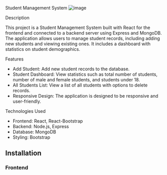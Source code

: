 Student Management System
![image](https://github.com/user-attachments/assets/1dfbaab4-0ec3-4268-b4b2-947d2bb2a7d7)

Description

This project is a Student Management System built with React for the frontend and connected to a backend server using Express and MongoDB. The application allows users to manage student records, including adding new students and viewing existing ones. It includes a dashboard with statistics on student demographics.

Features

- Add Student: Add new student records to the database.
- Student Dashboard: View statistics such as total number of students, number of male and female students, and students under 18.
- All Students List: View a list of all students with options to delete records.
- Responsive Design: The application is designed to be responsive and user-friendly.
  
Technologies Used

- Frontend: React, React-Bootstrap
- Backend: Node.js, Express
- Database: MongoDB
- Styling: Bootstrap

## Installation

### Frontend
